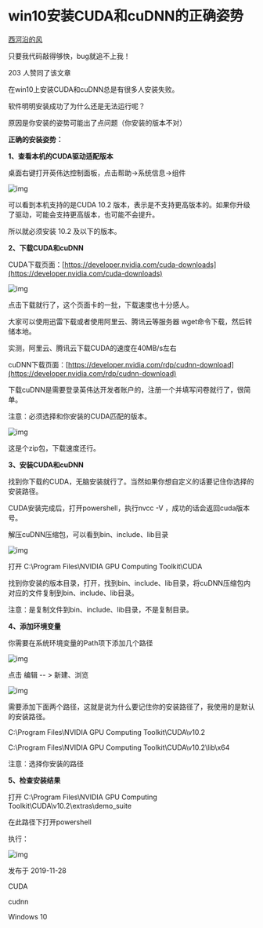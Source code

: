 # win10安装CUDA和cuDNN的正确姿势


[西河沿的风](https://www.zhihu.com/people/ymg-90)

只要我代码敲得够快，bug就追不上我！



203 人赞同了该文章

在win10上安装CUDA和cuDNN总是有很多人安装失败。

软件明明安装成功了为什么还是无法运行呢？

原因是你安装的姿势可能出了点问题（你安装的版本不对）

**正确的安装姿势：**

**1、查看本机的CUDA驱动适配版本**

桌面右键打开英伟达控制面板，点击帮助->系统信息->组件

![img](https://pic3.zhimg.com/80/v2-ab22bdd82ecba2aa51c9e8af172ae89a_720w.jpg)

可以看到本机支持的是CUDA 10.2 版本，表示是不支持更高版本的。如果你升级了驱动，可能会支持更高版本，也可能不会提升。

所以就必须安装 10.2 及以下的版本。

**2、下载CUDA和cuDNN**

CUDA下载页面：[https://developer.nvidia.com/cuda-downloads](https://developer.nvidia.com/cuda-downloads)

![img](https://pic1.zhimg.com/80/v2-24fb4e6fa1c10c806ad06e4dd1e28040_720w.jpg)

点击下载就行了，这个页面卡的一批，下载速度也十分感人。

大家可以使用迅雷下载或者使用阿里云、腾讯云等服务器 wget命令下载，然后转储本地。

实测，阿里云、腾讯云下载CUDA的速度在40MB/s左右

cuDNN下载页面：[https://developer.nvidia.com/rdp/cudnn-download](https://developer.nvidia.com/rdp/cudnn-download)

下载cuDNN是需要登录英伟达开发者账户的，注册一个并填写问卷就行了，很简单。

注意：必须选择和你安装的CUDA匹配的版本。

![img](https://pic3.zhimg.com/80/v2-8a620612bab1e9290f1541ffe838dfde_720w.jpg)

这是个zip包，下载速度还行。

**3、安装CUDA和cuDNN**

找到你下载的CUDA，无脑安装就行了。当然如果你想自定义的话要记住你选择的安装路径。

CUDA安装完成后，打开powershell，执行nvcc -V ，成功的话会返回cuda版本号。

解压cuDNN压缩包，可以看到bin、include、lib目录

![img](https://pic1.zhimg.com/80/v2-dd701f9179792aa78c7f428aa6c8555c_720w.jpg)

打开 C:\Program Files\NVIDIA GPU Computing Toolkit\CUDA

找到你安装的版本目录，打开，找到bin、include、lib目录，将cuDNN压缩包内对应的文件复制到bin、include、lib目录。

注意：是复制文件到bin、include、lib目录，不是复制目录。

**4、添加环境变量**

你需要在系统环境变量的Path项下添加几个路径

![img](https://pic2.zhimg.com/80/v2-3c249fa91df62d252ff8e7c3a435c9d9_720w.jpg)

点击 编辑 -- > 新建、浏览

![img](https://pic1.zhimg.com/80/v2-2ae13a703ae409b883541fc2badcab7c_720w.jpg)

需要添加下面两个路径，这就是说为什么要记住你的安装路径了，我使用的是默认的安装路径。

C:\Program Files\NVIDIA GPU Computing Toolkit\CUDA\v10.2

C:\Program Files\NVIDIA GPU Computing Toolkit\CUDA\v10.2\lib\x64

注意：选择你安装的路径

**5、检查安装结果**

打开 C:\Program Files\NVIDIA GPU Computing Toolkit\CUDA\v10.2\extras\demo_suite

在此路径下打开powershell

执行：

![img](https://pic2.zhimg.com/80/v2-007cd911a0120aae71b932084f42e279_720w.jpg)



发布于 2019-11-28

CUDA

cudnn

Windows 10